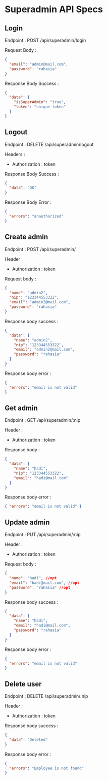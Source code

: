 # Superadmin API Specs

## Login

Endpoint : POST /api/superadmin/login

Request Body :

```json
{
  "email": "admin@mail.com",
  "password": "rahasia"
}
```

Response Body Success :

```json
{
  "data": {
    "isSuperAdmin": "true",
    "token": "unique-token"
  }
}
```

## Logout

Endpoint : DELETE /api/superadmin/logout

Headers :

- Authorization : token

Response Body Success :

```json
{
  "data": "OK"
}
```

Response Body Error :

```json
{
  "errors": "anauthorized"
}
```

## Create admin

Endpoint : POST /api/superadmin/

Header :

- Authorization : token

Request body :

```json
{
  "name": "admin2",
  "nip": "123344553322",
  "email": "admin2@mail.com",
  "password": "rahasia"
}
```

Response body success :

```json
{
  "data": {
    "name": "admin2",
    "nip": "123344553322",
    "email": "admin2@mail.com",
    "password": "rahasia"
  }
}
```

Response body error :

```json
{
  "errors": "email is not valid"
}
```

## Get admin

Endpoint : GET /api/superadmin/:nip

Header :

- Authorization : token

Response body :

```json
{
  "data": {
    "name": "hadi",
    "nip": "123344553322",
    "email": "hadi@mail.com"
  }
}
```

Response body error :

```json
{ "errors": "email is not valid" }
```

## Update admin

Endpoint : PUT /api/superadmin/:nip

Header :

- Authorization : token

Request body :

```json
{
  "name": "hadi", //opt
  "email": "hadi@mail.com", //opt
  "password": "rahasia" //opt
}
```

Response body success :

```json
{
  "data": {
    "name": "hadi",
    "email": "hadi@mail.com",
    "password": "rahasia"
  }
}
```

Response body error :

```json
{
  "errors": "email is not valid"
}
```

## Delete user

Endpoint : DELETE /api/superadmin/:nip

Header :

- Authorization : token

Response body success :

```json
{
  "data": "Deleted"
}
```

Response body error :

```json
{
  "errors": "Employee is not found"
}
```
